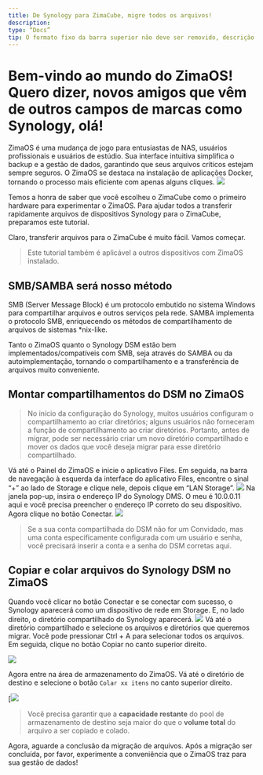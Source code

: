 ```yaml
---
title: De Synology para ZimaCube, migre todos os arquivos!
description:
type: “Docs”
tip: O formato fixo da barra superior não deve ser removido, descrição é a descrição do artigo, se não for preenchida, será cortada a primeira parte do conteúdo
---
```

# Bem-vindo ao mundo do ZimaOS! Quero dizer, novos amigos que vêm de outros campos de marcas como Synology, olá!

ZimaOS é uma mudança de jogo para entusiastas de NAS, usuários profissionais e usuários de estúdio. Sua interface intuitiva simplifica o backup e a gestão de dados, garantindo que seus arquivos críticos estejam sempre seguros. O ZimaOS se destaca na instalação de aplicações Docker, tornando o processo mais eficiente com apenas alguns cliques.
![](https://manage.icewhale.io/api/static/docs/1722482124812_image.png)

Temos a honra de saber que você escolheu o ZimaCube como o primeiro hardware para experimentar o ZimaOS. Para ajudar todos a transferir rapidamente arquivos de dispositivos Synology para o ZimaCube, preparamos este tutorial.

Claro, transferir arquivos para o ZimaCube é muito fácil. Vamos começar.

>Este tutorial também é aplicável a outros dispositivos com ZimaOS instalado.

## SMB/SAMBA será nosso método
SMB (Server Message Block) é um protocolo embutido no sistema Windows para compartilhar arquivos e outros serviços pela rede. SAMBA implementa o protocolo SMB, enriquecendo os métodos de compartilhamento de arquivos de sistemas *nix-like.

Tanto o ZimaOS quanto o Synology DSM estão bem implementados/compatíveis com SMB, seja através do SAMBA ou da autoimplementação, tornando o compartilhamento e a transferência de arquivos muito conveniente.

## Montar compartilhamentos do DSM no ZimaOS
>No início da configuração do Synology, muitos usuários configuram o compartilhamento ao criar diretórios; alguns usuários não forneceram a função de compartilhamento ao criar diretórios. Portanto, antes de migrar, pode ser necessário criar um novo diretório compartilhado e mover os dados que você deseja migrar para esse diretório compartilhado.

Vá até o Painel do ZimaOS e inicie o aplicativo Files. Em seguida, na barra de navegação à esquerda da interface do aplicativo Files, encontre o sinal “+” ao lado de Storage e clique nele, depois clique em “LAN Storage”.
![](https://manage.icewhale.io/api/static/docs/1722482274183_image.png)
Na janela pop-up, insira o endereço IP do Synology DMS. O meu é 10.0.0.11 aqui e você precisa preencher o endereço IP correto do seu dispositivo. Agora clique no botão Conectar.
![](https://manage.icewhale.io/api/static/docs/1722482301030_image.png)
>Se a sua conta compartilhada do DSM não for um Convidado, mas uma conta especificamente configurada com um usuário e senha, você precisará inserir a conta e a senha do DSM corretas aqui.

## Copiar e colar arquivos do Synology DSM no ZimaOS
Quando você clicar no botão Conectar e se conectar com sucesso, o Synology aparecerá como um dispositivo de rede em Storage. E, no lado direito, o diretório compartilhado do Synology aparecerá.
![](https://manage.icewhale.io/api/static/docs/1722482333599_image.png)
Vá até o diretório compartilhado e selecione os arquivos e diretórios que queremos migrar. Você pode pressionar Ctrl + A para selecionar todos os arquivos. Em seguida, clique no botão Copiar no canto superior direito.

![](https://manage.icewhale.io/api/static/docs/1722482355535_copyImage.png)

Agora entre na área de armazenamento do ZimaOS. Vá até o diretório de destino e selecione o botão `Colar xx itens` no canto superior direito.

[![](https://manage.icewhale.io/api/static/docs/1722482356366_copyImage.jpeg)


> Você precisa garantir que a **capacidade restante** do pool de armazenamento de destino seja maior do que o **volume total** do arquivo a ser copiado e colado.

Agora, aguarde a conclusão da migração de arquivos. Após a migração ser concluída, por favor, experimente a conveniência que o ZimaOS traz para sua gestão de dados!